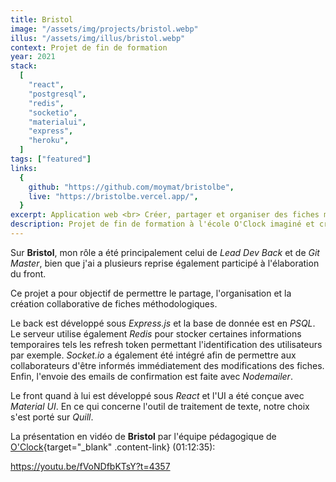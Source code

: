 ```yaml
---
title: Bristol
image: "/assets/img/projects/bristol.webp"
illus: "/assets/img/illus/bristol.webp"
context: Projet de fin de formation
year: 2021
stack:
  [
    "react",
    "postgresql",
    "redis",
    "socketio",
    "materialui",
    "express",
    "heroku",
  ]
tags: ["featured"]
links:
  {
    github: "https://github.com/moymat/bristolbe",
    live: "https://bristolbe.vercel.app/",
  }
excerpt: Application web <br> Créer, partager et organiser des fiches méthodologiques collaboratives
description: Projet de fin de formation à l'école O'Clock imaginé et créé de A à Z sur une période d'un mois en collaboration avec deux autres développeurs.
---
```


Sur **Bristol**, mon rôle a été principalement celui de _Lead Dev Back_ et de _Git Master_, bien que j'ai a plusieurs reprise également participé à l'élaboration du front.

Ce projet a pour objectif de permettre le partage, l'organisation et la création collaborative de fiches méthodologiques.

Le back est développé sous _Express.js_ et la base de donnée est en _PSQL_. Le serveur utilise également _Redis_ pour stocker certaines informations temporaires tels les refresh token permettant l'identification des utilisateurs par exemple. _Socket.io_ a également été intégré afin de permettre aux collaborateurs d'être informés immédiatement des modifications des fiches. Enfin, l'envoie des emails de confirmation est faite avec _Nodemailer_.

Le front quand à lui est développé sous _React_ et l'UI a été conçue avec _Material UI_. En ce qui concerne l'outil de traitement de texte, notre choix s'est porté sur _Quill_.

La présentation en vidéo de **Bristol** par l'équipe pédagogique de [O'Clock](https://oclock.io/){target="\_blank" .content-link} (01:12:35):

https://youtu.be/fVoNDfbKTsY?t=4357
